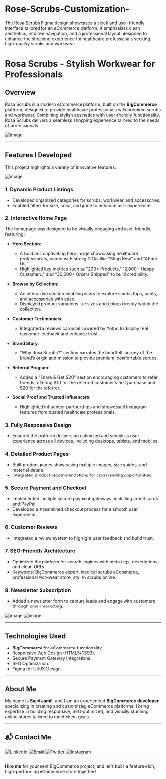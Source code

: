 # Rose-Scrubs-Customization-
The Rosa Scrubs Figma design showcases a sleek and user-friendly interface tailored for an eCommerce platform. It emphasizes clean aesthetics, intuitive navigation, and a professional layout, designed to enhance the shopping experience for healthcare professionals seeking high-quality scrubs and workwear.
# Rosa Scrubs - Stylish Workwear for Professionals

## Overview
Rosa Scrubs is a modern eCommerce platform, built on the **BigCommerce** platform, designed to provide healthcare professionals with premium scrubs and workwear. Combining stylish aesthetics with user-friendly functionality, Rosa Scrubs delivers a seamless shopping experience tailored to the needs of professionals.

![image](https://github.com/user-attachments/assets/734e53f3-6545-4530-8c04-1937f8b0ffde)

---

## Features I Developed

This project highlights a variety of innovative features:

![image](https://github.com/user-attachments/assets/2a91f51f-3a63-4d3f-b9fd-38e529380143)

### 1. **Dynamic Product Listings**
   - Developed organized categories for scrubs, workwear, and accessories.
   - Enabled filters for size, color, and price to enhance user experience.

### 2. **Interactive Home Page**
The homepage was designed to be visually engaging and user-friendly, featuring:

- **Hero Section**: 
  - A bold and captivating hero image showcasing healthcare professionals, paired with strong CTAs like "Shop Now" and "About Us."
  - Highlighted key metrics such as "200+ Products," "2,000+ Happy Customers," and "30,000+ Orders Shipped" to build credibility.

- **Browse by Collection**:
  - An interactive section enabling users to explore scrubs tops, pants, and accessories with ease.
  - Displayed product variations like sizes and colors directly within the collection.

- **Customer Testimonials**:
  - Integrated a reviews carousel powered by Yotpo to display real customer feedback and enhance trust.

- **Brand Story**:
  - "Why Rosa Scrubs?" section narrates the heartfelt journey of the brand’s origin and mission to provide premium, comfortable scrubs.

- **Referral Program**:
  - Added a "Share & Get $20" section encouraging customers to refer friends, offering $10 for the referred customer’s first purchase and $20 for the referrer.

- **Social Proof and Trusted Influencers**:
  - Highlighted influencer partnerships and showcased Instagram features from trusted healthcare professionals.

### 3. **Fully Responsive Design**
   - Ensured the platform delivers an optimized and seamless user experience across all devices, including desktops, tablets, and mobiles.

### 4. **Detailed Product Pages**
   - Built product pages showcasing multiple images, size guides, and material details.
   - Integrated product recommendations for cross-selling opportunities.

### 5. **Secure Payment and Checkout**
   - Implemented multiple secure payment gateways, including credit cards and PayPal.
   - Developed a streamlined checkout process for a smooth user experience.

### 6. **Customer Reviews**
   - Integrated a review system to highlight user feedback and build trust.

### 7. **SEO-Friendly Architecture**
   - Optimized the platform for search engines with meta tags, descriptions, and clean URLs.
   - Keywords: BigCommerce expert, medical scrubs eCommerce, professional workwear store, stylish scrubs online.

### 8. **Newsletter Subscription**
   - Added a newsletter form to capture leads and engage with customers through email marketing.

![image](https://github.com/user-attachments/assets/de8ffb2c-8f8c-4f68-a291-f4fe9eb0d1c3)
![image](https://github.com/user-attachments/assets/2d4dd636-57a6-472b-a7a2-4ab57ed43898)

---

## Technologies Used
- **BigCommerce** for eCommerce functionality.
- Responsive Web Design (HTML5/CSS3).
- Secure Payment Gateway Integrations.
- SEO Optimization.
- Figma for UI/UX Design.

---

## About Me
My name is **Sajid Jamil**, and I am an experienced **BigCommerce developer** specializing in creating and customizing eCommerce platforms. I bring expertise in building responsive, SEO-optimized, and visually stunning online stores tailored to meet client goals.

---

## 📬 Contact Me

[![LinkedIn](https://img.shields.io/badge/LinkedIn-Connect-blue?style=for-the-badge&logo=linkedin)](https://www.linkedin.com/in/sajid-jameel-721256178/)
[![Email](https://img.shields.io/badge/Email-Contact%20Me-orange?style=for-the-badge&logo=gmail)](mailto:sajidjamil.met@gmail.com)
[![Twitter](https://img.shields.io/badge/Twitter-Connect-red?style=for-the-badge&logo=Twitter)](https://x.com/Metavizpro)
[![Instagram](https://img.shields.io/badge/Instagram-Contact%20Me-pink?style=for-the-badge&logo=Instagram)](https://www.instagram.com/metavizpro/)

---

**Hire me** for your next BigCommerce project, and let’s build a feature-rich, high-performing eCommerce store together!

